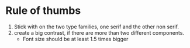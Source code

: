 # Rule of thumbs
1. Stick with on the two type families, one serif and the other non serif.
2. create a big contrast, if there are more than two different components.
   * Font size should be at least 1.5 times bigger
